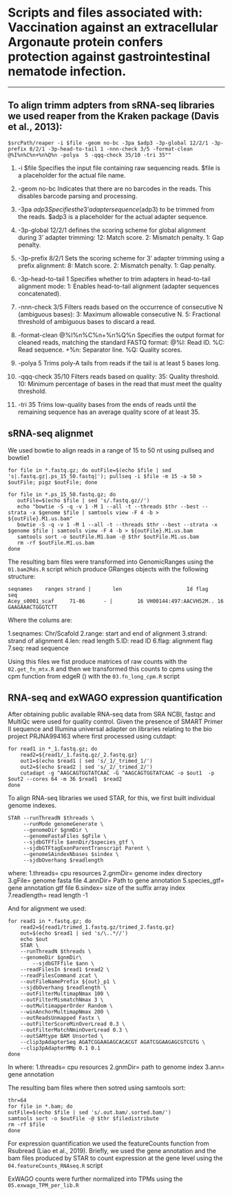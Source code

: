 # Scripts and files associated with: Vaccination against an extracellular Argonaute protein confers protection against gastrointestinal nematode infection.
---
## To align trimm adpters from sRNA-seq libraries we used reaper from the Kraken package (Davis et al., 2013):
```
$srcPath/reaper -i $file -geom no-bc -3pa $adp3 -3p-global 12/2/1 -3p-prefix 8/2/1 -3p-head-to-tail 1 -nnn-check 3/5 -format-clean @%I%n%C%n+%n%Q%n -polya  5 -qqq-check 35/10 -tri 35""
```
1.	-i $file
Specifies the input file containing raw sequencing reads. $file is a placeholder for the actual file name.

2.	-geom no-bc
Indicates that there are no barcodes in the reads. This disables barcode parsing and processing.

3.	-3pa $adp3
Specifies the 3’ adapter sequence ($adp3) to be trimmed from the reads. $adp3 is a placeholder for the actual adapter sequence.

4.	-3p-global 12/2/1
defines the scoring scheme for global alignment during 3’ adapter trimming:
	12: Match score.
	2: Mismatch penalty.
	1: Gap penalty.
5.	-3p-prefix 8/2/1
Sets the scoring scheme for 3’ adapter trimming using a prefix alignment:
	8: Match score.
	2: Mismatch penalty.
	1: Gap penalty.

6.	-3p-head-to-tail 1
Specifies whether to trim adapters in head-to-tail alignment mode:
1: Enables head-to-tail alignment (adapter sequences concatenated).

7.	-nnn-check 3/5
Filters reads based on the occurrence of consecutive N (ambiguous bases):
	3: Maximum allowable consecutive N.
	5: Fractional threshold of ambiguous bases to discard a read.

8.	-format-clean @%I%n%C%n+%n%Q%n
Specifies the output format for cleaned reads, matching the standard FASTQ format:
	@%I: Read ID.
	%C: Read sequence.
	+%n: Separator line.
	%Q: Quality scores.

9.	-polya 5
Trims poly-A tails from reads if the tail is at least 5 bases long.

10.	-qqq-check 35/10
Filters reads based on quality:
	35: Quality threshold.
	10: Minimum percentage of bases in the read that must meet the quality threshold.

11.	-tri 35
Trims low-quality bases from the ends of reads until the remaining sequence has an average quality score of at least 35.
 
## sRNA-seq alignmet
We used bowtie to align reads in a range of 15 to 50 nt using pullseq and bowtie1 
```
for file in *.fastq.gz; do outFile=$(echo $file | sed 's|.fastq.gz|.ps_15_50.fastq|'); pullseq -i $file -m 15 -a 50 > $outFile; pigz $outFile; done
```
```
for file in *.ps_15_50.fastq.gz; do
   outFile=$(echo $file | sed 's/.fastq.gz//')
   echo "bowtie -S -q -v 1 -M 1 --all -t --threads $thr --best --strata -x $genome $file | samtools view -F 4 -b > ${outFile}.M1.us.bam"
   bowtie -S -q -v 1 -M 1 --all -t --threads $thr --best --strata -x $genome $file | samtools view -F 4 -b > ${outFile}.M1.us.bam
   samtools sort -o $outFile.M1.bam -@ $thr $outFile.M1.us.bam
   rm -rf $outFile.M1.us.bam
done
```

The resulting bam files were transformed into GenomicRanges using the `01.bam2Rds.R` script which produce GRanges objects with the following structure:

```
seqnames    ranges strand |       len                     Id flag              seq
Acey_s0001_scaf     71-86      - |        16 VH00144:497:AACVH52M..	16 GAAGAAACTGGGTCTT
```

Where the colums are:

1.seqnames: Chr/Scafold
2.range: start and end of alignment
3.strand: strand of alignment
4.len: read length
5.ID: read ID
6.flag: alignment flag
7.seq: read sequence

Using this files we fist produce matrices of raw counts with the `02.get_fn_mtx.R` and then we transformed this counts to cpms using the cpm function from edgeR () with the `03.fn_long_cpm.R` script 

## RNA-seq and exWAGO expression quantification
After obtaining public available RNA-seq data from SRA NCBI, fastqc and MultiQc were used for quality control.
Given the presence of SMART Primer II sequence and Illumina universal adapter on libraries relating to the bio project PRJNA994163 where first processed using cutdapt:

```
for read1 in *_1.fastq.gz; do
  	read2=${read1/_1.fastq.gz/_2.fastq.gz}
  	out1=$(echo $read1 | sed 's/_1/_trimed_1/')
	out2=$(echo $read2 | sed 's/_2/_trimed_2/')
	cutadapt -g ^AAGCAGTGGTATCAAC -G ^AAGCAGTGGTATCAAC -o $out1  -p $out2 --cores 64 -m 36 $read1  $read2
done
```

To align RNA-seq libraries we used STAR, for this, we first built individual genome indexes.

```
STAR --runThreadN $threads \
     --runMode genomeGenerate \
     --genomeDir $gnmDir \
     --genomeFastaFiles $gFile \
     --sjdbGTFfile $annDir/$species_gtf \
     --sjdbGTFtagExonParentTranscript Parent \
     --genomeSAindexNbases $sindex \
     --sjdbOverhang $readlength
``` 
where:
1.threads= cpu resources
2.gnmDir= genome index directory
3.gFile= genome fasta file
4.annDir= Path to gene annotation
5.species_gtf= gene annotation gtf file
6.sindex= size of the suffix array index 
7.readlength= read length -1

And for alignment we used:

```
for read1 in *.fastq.gz; do
  	read2=${read1/trimed_1.fastq.gz/trimed_2.fastq.gz}
  	out=$(echo $read1 | sed 's/\..*//')
  	echo $out
	STAR \
	--runThreadN $threads \
	--genomeDir $gnmDir\
        --sjdbGTFfile $ann \
	--readFilesIn $read1 $read2 \
	--readFilesCommand zcat \
	--outFileNamePrefix ${out}_p1 \
	--sjdbOverhang $readlength \
	--outFilterMultimapNmax 100 \
	--outFilterMismatchNmax 3 \
	--outMultimapperOrder Random \
	--winAnchorMultimapNmax 200 \
	--outReadsUnmapped Fastx \
	--outFilterScoreMinOverLread 0.3 \
	--outFilterMatchNminOverLread 0.3 \
	--outSAMtype BAM Unsorted \
	--clip3pAdapterSeq AGATCGGAAGAGCACACGT AGATCGGAAGAGCGTCGTG \
	--clip3pAdapterMMp 0.1 0.1
done
```
In where:
1.threads= cpu resources
2.gnmDir= path to genome index
3.ann= gene annotation

The resulting bam files where then sotred using samtools sort:
```
thr=64
for file in *.bam; do
outFile=$(echo $file | sed 's/.out.bam/.sorted.bam/')
samtools sort -o $outFile -@ $thr $filedistribute
rm -rf $file
done
```

For expression quantification we used the featureCounts function from Rsubread (Liao et al., 2019).
Briefly, we used the gene annotation and the bam files produced by STAR to count expression at the gene level using the `04.featureCounts_RNAseq.R` script

ExWAGO counts were further normalized into TPMs using the `05.exwago_TPM_per_lib.R`
